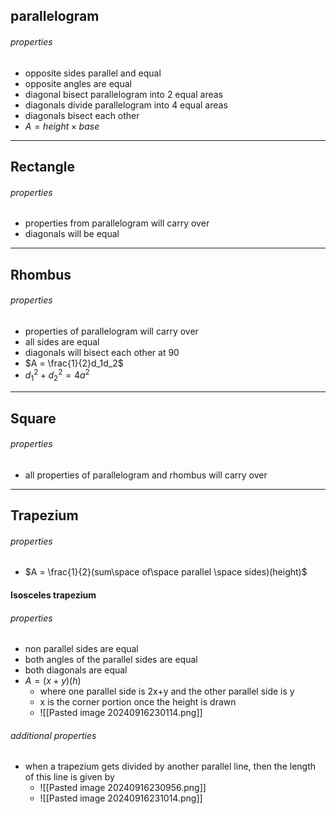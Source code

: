 ## parallelogram
###### properties
- opposite sides parallel and equal
- opposite angles are equal
- diagonal bisect parallelogram into 2 equal areas
- diagonals divide parallelogram into 4 equal areas
- diagonals bisect each other
- $A=height\times base$
---
## Rectangle
###### properties
- properties from parallelogram will carry over
- diagonals will be equal
---
## Rhombus
###### properties
- properties of parallelogram will carry over
- all sides are equal
- diagonals will bisect each other at 90
- $A = \frac{1}{2}d_1d_2$
- $d_1^2 + d_2^2 = 4a^2$ 
---
## Square
###### properties
- all properties of parallelogram and rhombus will carry over
---
## Trapezium
###### properties
- $A = \frac{1}{2}(sum\space of\space parallel \space sides)(height)$

#### Isosceles trapezium
###### properties
- non parallel sides are equal
- both angles of the parallel sides are equal
- both diagonals are equal
- $A= (x+y)(h)$
	- where one parallel side is 2x+y and the other parallel side is y
	- x is the corner portion once the height is drawn
	- ![[Pasted image 20240916230114.png]]

###### additional properties
- when a trapezium gets divided by another parallel line, then the length of this line is given by
	- ![[Pasted image 20240916230956.png]]
	- ![[Pasted image 20240916231014.png]]